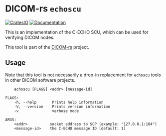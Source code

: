 # DICOM-rs `echoscu`

[![CratesIO](https://img.shields.io/crates/v/dicom-echoscu.svg)](https://crates.io/crates/dicom-echoscu)
[![Documentation](https://docs.rs/dicom-echoscu/badge.svg)](https://docs.rs/dicom-echoscu)

This is an implementation of the C-ECHO SCU, which can be used for verifying DICOM nodes.

This tool is part of the [DICOM-rs](https://github.com/Enet4/dicom-rs) project.

## Usage

Note that this tool is not necessarily a drop-in replacement
for `echoscu` tools in other DICOM software projects.

```none
    echoscu [FLAGS] <addr> [message-id]

FLAGS:
    -h, --help       Prints help information
    -V, --version    Prints version information
    -v               verbose mode

ARGS:
    <addr>          socket address to SCP (example: "127.0.0.1:104")
    <message-id>    the C-ECHO message ID [default: 1]
```
